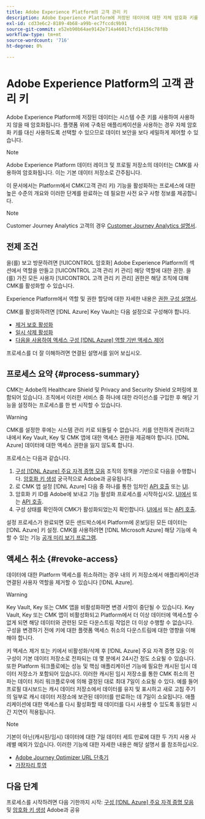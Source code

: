 ```yaml
---
title: Adobe Experience Platform의 고객 관리 키
description: Adobe Experience Platform에 저장된 데이터에 대한 자체 암호화 키를 설정하는 방법에 대해 알아봅니다.
exl-id: cd33e6c2-8189-4b68-a99b-ec7fccdc9b91
source-git-commit: e52eb90b64ae9142e714a46017cfd14156c78f8b
workflow-type: tm+mt
source-wordcount: '716'
ht-degree: 0%

---
```


# Adobe Experience Platform의 고객 관리 키

Adobe Experience Platform에 저장된 데이터는 시스템 수준 키를 사용하여 사용하지 않을 때 암호화됩니다. 플랫폼 위에 구축된 애플리케이션을 사용하는 경우 자체 암호화 키를 대신 사용하도록 선택할 수 있으므로 데이터 보안을 보다 세밀하게 제어할 수 있습니다.

>[!NOTE]
>
>Adobe Experience Platform 데이터 레이크 및 프로필 저장소의 데이터는 CMK를 사용하여 암호화됩니다. 이는 기본 데이터 저장소로 간주됩니다.

이 문서에서는 Platform에서 CMK(고객 관리 키) 기능을 활성화하는 프로세스에 대한 높은 수준의 개요와 이러한 단계를 완료하는 데 필요한 사전 요구 사항 정보를 제공합니다.

>[!NOTE]
>
>Customer Journey Analytics 고객의 경우 [Customer Journey Analytics 설명서](https://experienceleague.adobe.com/docs/analytics-platform/using/cja-privacy/cmk.html?lang=ko).

## 전제 조건

을(를) 보고 방문하려면 [!UICONTROL 암호화] Adobe Experience Platform의 섹션에서 역할을 만들고 [!UICONTROL 고객 관리 키 관리] 해당 역할에 대한 권한. 을(를) 가진 모든 사용자 [!UICONTROL 고객 관리 키 관리] 권한은 해당 조직에 대해 CMK를 활성화할 수 있습니다.

Experience Platform에서 역할 및 권한 할당에 대한 자세한 내용은 [권한 구성 설명서](https://experienceleague.adobe.com/docs/platform-learn/getting-started-for-data-architects-and-data-engineers/configure-permissions.html).

CMK를 활성화하려면 [!DNL Azure] Key Vault는 다음 설정으로 구성해야 합니다.

* [제거 보호 활성화](https://learn.microsoft.com/en-us/azure/key-vault/general/soft-delete-overview#purge-protection)
* [일시 삭제 활성화](https://learn.microsoft.com/en-us/azure/key-vault/general/soft-delete-overview)
* [다음을 사용하여 액세스 구성 [!DNL Azure] 역할 기반 액세스 제어](https://learn.microsoft.com/en-us/azure/role-based-access-control/)

프로세스를 더 잘 이해하려면 연결된 설명서를 읽어 보십시오.

## 프로세스 요약 {#process-summary}

CMK는 Adobe의 Healthcare Shield 및 Privacy and Security Shield 오퍼링에 포함되어 있습니다. 조직에서 이러한 서비스 중 하나에 대한 라이선스를 구입한 후 해당 기능을 설정하는 프로세스를 한 번 시작할 수 있습니다.

>[!WARNING]
>
>CMK를 설정한 후에는 시스템 관리 키로 되돌릴 수 없습니다. 키를 안전하게 관리하고 내에서 Key Vault, Key 및 CMK 앱에 대한 액세스 권한을 제공해야 합니다. [!DNL Azure] 데이터에 대한 액세스 권한을 잃지 않도록 합니다.

프로세스는 다음과 같습니다.

1. [구성 [!DNL Azure] 주요 자격 증명 모음](./azure-key-vault-config.md) 조직의 정책을 기반으로 다음을 수행합니다. [암호화 키 생성](./azure-key-vault-config.md#generate-a-key) 궁극적으로 Adobe과 공유됩니다.
1. 로 CMK 앱 설정 [!DNL Azure] 다음 중 하나를 통한 임차인 [API 호출](./api-set-up.md#register-app) 또는 [UI](./ui-set-up.md#register-app).
1. 암호화 키 ID를 Adobe에 보내고 기능 활성화 프로세스를 시작하십시오. [UI에서](./ui-set-up.md#send-to-adobe) 또는 [API 호출](./api-set-up.md#send-to-adobe).
1. 구성 상태를 확인하여 CMK가 활성화되었는지 확인합니다. [UI에서](./ui-set-up.md#check-status) 또는 [API 호출](./api-set-up.md#check-status).

설정 프로세스가 완료되면 모든 샌드박스에서 Platform에 온보딩된 모든 데이터는 [!DNL Azure] 키 설정. CMK를 사용하려면 [!DNL Microsoft Azure] 해당 기능에 속할 수 있는 기능 [공개 미리 보기 프로그램](https://azure.microsoft.com/en-ca/support/legal/preview-supplemental-terms/).

## 액세스 취소 {#revoke-access}

데이터에 대한 Platform 액세스를 취소하려는 경우 내의 키 저장소에서 애플리케이션과 연결된 사용자 역할을 제거할 수 있습니다 [!DNL Azure].

>[!WARNING]
>
>Key Vault, Key 또는 CMK 앱을 비활성화하면 변경 사항이 중단될 수 있습니다. Key Vault, Key 또는 CMK 앱이 비활성화되고 Platform에서 더 이상 데이터에 액세스할 수 없게 되면 해당 데이터와 관련된 모든 다운스트림 작업은 더 이상 수행할 수 없습니다. 구성을 변경하기 전에 키에 대한 플랫폼 액세스 취소의 다운스트림에 대한 영향을 이해해야 합니다.

키 액세스 제거 또는 키에서 비활성화/삭제 후 [!DNL Azure] 주요 자격 증명 모음: 이 구성이 기본 데이터 저장소로 전파되는 데 몇 분에서 24시간 정도 소요될 수 있습니다. 또한 Platform 워크플로에는 성능 및 핵심 애플리케이션 기능에 필요한 캐시된 임시 데이터 저장소가 포함되어 있습니다. 이러한 캐시된 임시 저장소를 통한 CMK 취소의 전파는 데이터 처리 워크플로우에 의해 결정된 대로 최대 7일이 소요될 수 있다. 예를 들어 프로필 대시보드는 캐시 데이터 저장소에서 데이터를 유지 및 표시하고 새로 고침 주기의 일부로 캐시 데이터 저장소에 보관된 데이터를 만료하는 데 7일이 소요됩니다. 애플리케이션에 대한 액세스를 다시 활성화할 때 데이터를 다시 사용할 수 있도록 동일한 시간 지연이 적용됩니다.

>[!NOTE]
>
>기본이 아닌(캐시된/임시) 데이터에 대한 7일 데이터 세트 만료에 대한 두 가지 사용 사례별 예외가 있습니다. 이러한 기능에 대한 자세한 내용은 해당 설명서 를 참조하십시오.<ul><li>[Adobe Journey Optimizer URL 단축기](https://experienceleague.adobe.com/docs/journey-optimizer/using/sms/sms-configuration.html#message-preset-sms)</li><li>[가장자리 투영](https://experienceleague.adobe.com/docs/experience-platform/profile/home.html#edge-projections)</li></ul>

## 다음 단계

프로세스를 시작하려면 다음 기한까지 시작: [구성 [!DNL Azure] 주요 자격 증명 모음](./azure-key-vault-config.md) 및 [암호화 키 생성](./azure-key-vault-config.md#generate-a-key) Adobe과 공유

